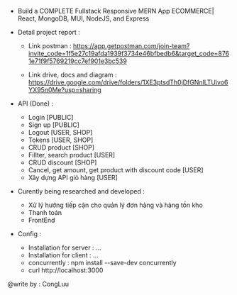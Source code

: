 - Build a COMPLETE Fullstack Responsive MERN App ECOMMERCE| React, MongoDB, MUI, NodeJS, and Express

- Detail project report :
    + Link postman : https://app.getpostman.com/join-team?invite_code=1f5e27c19afda1939f3734e46bfbedb6&target_code=8761e71f9f5769219cc7ef901e3bc539

    + Link drive, docs and diagram : https://drive.google.com/drive/folders/1XE3ptsdTh0jDfGNnlLTUivo6YX95n0Me?usp=sharing

- API (Done) : 
    + Login [PUBLIC]
    + Sign up [PUBLIC]
    + Logout [USER, SHOP]
    + Tokens [USER, SHOP]
    + CRUD product [SHOP]
    + Fillter, search product [USER]
    + CRUD discount [SHOP]
    + Cancel, get amount, get product with discount code [USER]
    + Xây dựng API giỏ hàng [USER]

- Curently being researched and developed : 
    + Xử lý hướng tiếp cận cho quản lý đơn hàng và hàng tồn kho
    + Thanh toán
    + FrontEnd

- Config :

    + Installation for server : ...
    + Installation for client : ...
    + concurrently : npm install --save-dev concurrently
    + curl http://localhost:3000

@write by : CongLuu
